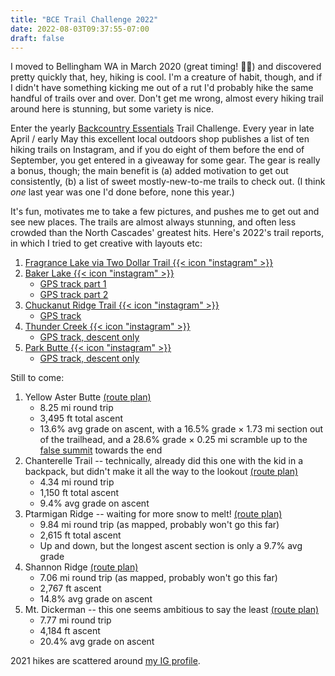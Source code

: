 ```yaml
---
title: "BCE Trail Challenge 2022"
date: 2022-08-03T09:37:55-07:00
draft: false
---
```


I moved to Bellingham WA in March 2020 (great timing! 🦠😷) and discovered pretty quickly that, hey, hiking is cool. I'm a creature of habit, though, and if I didn't have something kicking me out of a rut I'd probably hike the same handful of trails over and over. Don't get me wrong, almost every hiking trail around here is stunning, but some variety is nice.

Enter the yearly [Backcountry Essentials](https://backcountryessentials.net) Trail Challenge. Every year in late April / early May this excellent local outdoors shop publishes a list of ten hiking trails on Instagram, and if you do eight of them before the end of September, you get entered in a giveaway for some gear. The gear is really a bonus, though; the main benefit is (a) added motivation to get out consistently, (b) a list of sweet mostly-new-to-me trails to check out. (I think *one* last year was one I'd done before, none this year.)

It's fun, motivates me to take a few pictures, and pushes me to get out and see new places. The trails are almost always stunning, and often less crowded than the North Cascades' greatest hits. Here's 2022's trail reports, in which I tried to get creative with layouts etc:

1. [Fragrance Lake via Two Dollar Trail {{< icon "instagram" >}}](https://www.instagram.com/p/Cd4DFmJPYK9/)
2. [Baker Lake {{< icon "instagram" >}}](https://www.instagram.com/p/CfpCAE1PUwr/)
   - [GPS track part 1](https://www.gaiagps.com/map/?loc=15.2/-121.6780/48.6524&pubLink=52TWvWfCsYsu5sCc0ebriT8J&trackId=22e0f9654e2099e3f882614705c917ec)
   - [GPS track part 2](https://www.gaiagps.com/map/?loc=15.2/-121.6780/48.6524&pubLink=52TWvWfCsYsu5sCc0ebriT8J&trackId=22e0f9654e2099e3f882614705c917ec)
3. [Chuckanut Ridge Trail {{< icon "instagram" >}}](https://www.instagram.com/p/CfP3g9DJ0JH/)
   - [GPS track](https://www.gaiagps.com/map/?loc=14.3/-122.4922/48.6893&pubLink=VmXZI9c2DFuIngWc0djOhBaO&trackId=b54e7c5b56eedf04fe62b7afb8d5aad2)
4. [Thunder Creek {{< icon "instagram" >}}](https://www.instagram.com/p/Cf2CmNxvoUs/)
   - [GPS track, descent only](https://www.gaiagps.com/map/?loc=13.0/-121.0960/48.6543&pubLink=VeIiz57feK1C9xjAd12UmW8y&trackId=006d9a8dcc7355ec893778f671b4573d)
5. [Park Butte {{< icon "instagram" >}}](https://www.instagram.com/p/CgvpmF6uF1J/)
   - [GPS track, descent only](https://www.gaiagps.com/map/?loc=14.3/-121.8405/48.7121&pubLink=eor1ONrUz8CWxnATfyyVBe9D&trackId=16de681c340c18079e1017ff177ee2d9)


Still to come:
1. Yellow Aster Butte [(route plan)](https://www.gaiagps.com/map/?loc=8.1/-122.3481/48.4965&pubLink=LzLVBZsmhs6afqVtCHi7M8E8&trackId=545fcc03-da05-4913-8750-af4d400cc775)
   - 8.25 mi round trip
   - 3,495 ft total ascent
   - 13.6% avg grade on ascent, with a 16.5% grade × 1.73 mi section out of the trailhead, and a 28.6% grade × 0.25 mi scramble up to the [false summit](https://www.gaiagps.com/map/?loc=16.8/-121.6830/48.9514&layer=GaiaTopoRasterFeet&osmData=%7B%22type%22%3A%22osm%22%2C%22title%22%3A%22Peak%206178%22%2C%22lngLat%22%3A%7B%22lng%22%3A-121.6830335854519%2C%22lat%22%3A48.950090235515745%7D%2C%22properties%22%3A%7B%22class%22%3A%22summit%22%2C%22ele_feet%22%3A6178%2C%22ele_meters%22%3A1883%2C%22osm_id%22%3A9007276892%2C%22symbol%22%3A%22%EE%A4%AB%22%2C%22type%22%3A%22peak%22%2C%22geometry%22%3A%7B%22type%22%3A%22Point%22%2C%22coordinates%22%3A%5B-121.68304681777954%2C48.9501405179677%5D%7D%7D%2C%22osmId%22%3A9007276892%2C%22mapboxLayerId%22%3A%22GaiaTopoRasterFeet__peak-unnamed-font%22%7D) towards the end
2. Chanterelle Trail -- technically, already did this one with the kid in a backpack, but didn't make it all the way to the lookout [(route plan)](https://www.gaiagps.com/map/?loc=8.1/-122.3481/48.4965&pubLink=TiDOdaOdfuanfS3ZzNtaKBLp&trackId=5784ba80aef80c15888823a9ead97824)
   - 4.34 mi round trip
   - 1,150 ft total ascent
   - 9.4% avg grade on ascent
3. Ptarmigan Ridge -- waiting for more snow to melt! [(route plan)](https://www.gaiagps.com/map/?loc=8.1/-122.3481/48.4965&pubLink=du3rQPLKbtx7JzAJ4jagfU7e&trackId=ee70b3ce-88cb-45f0-bcee-7673dff53173)
   - 9.84 mi round trip (as mapped, probably won't go this far)
   - 2,615 ft total ascent
   - Up and down, but the longest ascent section is only a 9.7% avg grade
4. Shannon Ridge [(route plan)](https://www.gaiagps.com/map/?loc=8.1/-122.3481/48.4965&pubLink=npmqtUMGfpUqSDf7OyMveZL2&trackId=d675009f-39ab-4635-b68a-6d1acfcf7b98)
   - 7.06 mi round trip (as mapped, probably won't go this far)
   - 2,767 ft ascent
   - 14.8% avg grade on ascent
5. Mt. Dickerman -- this one seems ambitious to say the least [(route plan)](https://www.gaiagps.com/map/?loc=16.7/-121.4731/48.0677&pubLink=AEodvXVtUtfR66FXSjDUfVMV&trackId=fbc85b3e-9cd8-4916-b2b8-1f1a80150918)
   - 7.77 mi round trip
   - 4,184 ft ascent
   - 20.4% avg grade on ascent

2021 hikes are scattered around [my IG profile](https://www.instagram.com/supercres/).